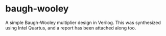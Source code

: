 # baugh-wooley
A simple Baugh-Wooley multiplier design in Verilog. This was synthesized using Intel Quartus, and a report has been attached along too.
